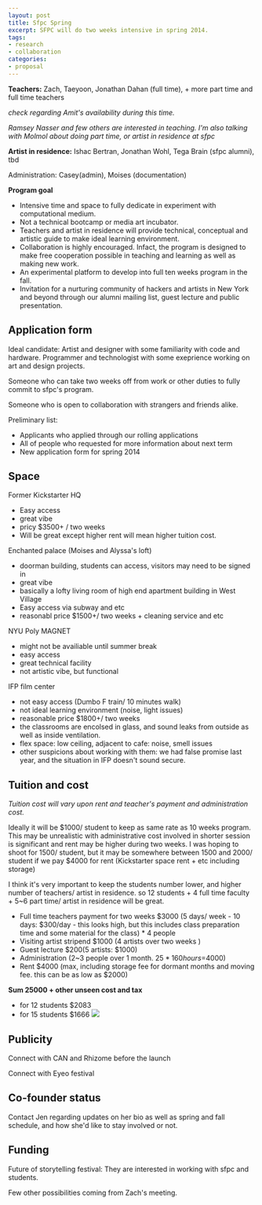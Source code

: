```yaml
---
layout: post
title: Sfpc Spring
excerpt: SFPC will do two weeks intensive in spring 2014.  
tags: 
- research
- collaboration
categories:
- proposal
---
```

 
  
**Teachers:** Zach, Taeyoon, Jonathan Dahan (full time), + more part time and full time teachers 

*check regarding Amit's availability during this time.*
 
*Ramsey Nasser and few others are interested in teaching. I'm also talking with Molmol about doing part time, or artist in residence at sfpc* 

**Artist in residence:** Ishac Bertran, Jonathan Wohl, Tega Brain (sfpc alumni), tbd 

Administration: Casey(admin), Moises (documentation)

**Program goal** 

* Intensive time and space to fully dedicate in experiment with computational medium.
* Not a technical bootcamp or media art incubator.  
* Teachers and artist in residence will provide technical, conceptual and artistic guide to make ideal learning environment. 
* Collaboration is highly encouraged. Infact, the program is designed to make free cooperation possible in teaching and learning as well as making new work.  
* An experimental platform to develop into full ten weeks program in the fall. 
* Invitation for a nurturing community of hackers and artists in New York and beyond through our alumni mailing list, guest lecture and public presentation. 



Application form 
---

Ideal candidate: Artist and designer with some familiarity with code and hardware. Programmer and technologist with some exeprience working on art and design projects. 

Someone who can take two weeks off from work or other duties to fully commit to sfpc's program. 

Someone who is open to collaboration with strangers and friends alike. 

Preliminary list: 

* Applicants who applied through our rolling applications 
* All of people who requested for more information about next term 
* New application form for spring 2014 


Space 
--- 

Former Kickstarter HQ

* Easy access
* great vibe 
* pricy $3500+ / two weeks 
* Will be great except higher rent will mean higher tuition cost. 


Enchanted palace (Moises and Alyssa's loft)

* doorman building, students can access, visitors may need to be signed in
* great vibe
* basically a lofty living room of high end apartment building in West Village 
* Easy access via subway and etc 
* reasonabl price $1500+/ two weeks + cleaning service and etc 

NYU Poly MAGNET

* might not be availiable until summer break
* easy access 
* great technical facility
* not artistic vibe, but functional


IFP film center 

* not easy access (Dumbo F train/ 10 minutes walk)
* not ideal learning environment (noise, light issues)
* reasonable price $1800+/ two weeks 
* the classrooms are encolsed in glass, and sound leaks from outside as well as inside ventilation. 
* flex space: low ceiling, adjacent to cafe: noise, smell issues
* other suspicions about working with them: we had false promise last year, and the situation in IFP doesn't sound secure.  


Tuition and cost
---

*Tuition cost will vary upon rent and teacher's payment and administration cost.* 

Ideally it will be $1000/ student to keep as same rate as 10 weeks program. This may be unrealistic with administrative cost involved in shorter session is significant and rent may be higher during two weeks. I was hoping to shoot for 1500/ student, but it may be somewhere between 1500 and  2000/ student if we pay $4000 for rent (Kickstarter space rent + etc including storage) 

I think it's very important to keep the students number lower, and higher number of teachers/ artist in residence. so 12 students + 4 full time faculty + 5~6 part time/ artist in residence will be great.


* Full time teachers payment for two weeks $3000 (5 days/ week - 10 days: $300/day - this looks high, but this includes class preparation time and some material for the class) * 4 people 
* Visiting artist stripend $1000 (4 artists over two weeks )
* Guest lecture $200(5 artists: $1000) 
* Administration (2~3 people over 1 month. $25 * 160 hours =$4000)
* Rent $4000 (max, including storage fee for dormant months and moving fee. this can be as low as $2000)

**Sum 25000 + other unseen cost and tax**  

* for 12 students $2083 
* for 15 students $1666 
![](/Users/TaeyoonChoi/Desktop/cost.png)




Publicity 
---

Connect with CAN and Rhizome before the launch 

Connect with Eyeo festival 

Co-founder status 
---
 
Contact Jen regarding updates on her bio as well as spring and fall schedule, and how she'd like to stay involved or not. 

Funding 
---

Future of storytelling festival: They are interested in working with sfpc and students. 

Few other possibilities coming from Zach's meeting. 

 


